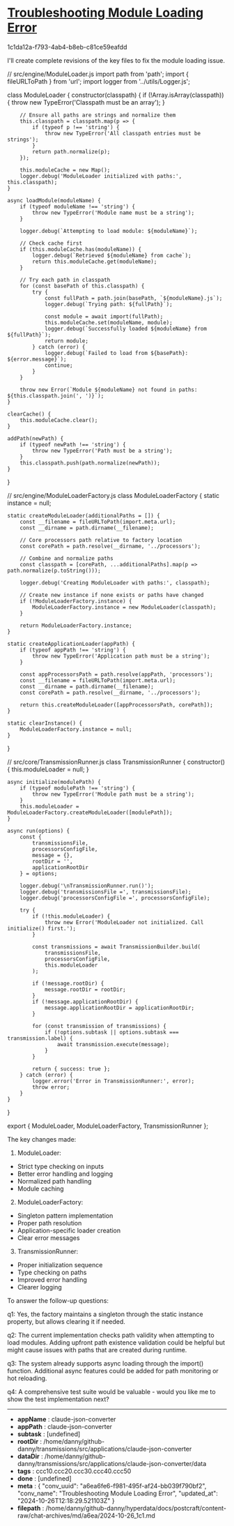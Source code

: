 # [Troubleshooting Module Loading Error](https://claude.ai/chat/a6ea6fe6-f981-495f-af24-bb039f790bf2)

1c1da12a-f793-4ab4-b8eb-c81ce59eafdd

 I'll create complete revisions of the key files to fix the module loading issue.



<antArtifact identifier="module-loader-system" type="application/vnd.ant.code" language="javascript" title="Complete Module Loading System">
// src/engine/ModuleLoader.js
import path from 'path';
import { fileURLToPath } from 'url';
import logger from '../utils/Logger.js';

class ModuleLoader {
    constructor(classpath) {
        if (!Array.isArray(classpath)) {
            throw new TypeError('Classpath must be an array');
        }
        
        // Ensure all paths are strings and normalize them
        this.classpath = classpath.map(p => {
            if (typeof p !== 'string') {
                throw new TypeError('All classpath entries must be strings');
            }
            return path.normalize(p);
        });
        
        this.moduleCache = new Map();
        logger.debug('ModuleLoader initialized with paths:', this.classpath);
    }

    async loadModule(moduleName) {
        if (typeof moduleName !== 'string') {
            throw new TypeError('Module name must be a string');
        }

        logger.debug(`Attempting to load module: ${moduleName}`);

        // Check cache first
        if (this.moduleCache.has(moduleName)) {
            logger.debug(`Retrieved ${moduleName} from cache`);
            return this.moduleCache.get(moduleName);
        }

        // Try each path in classpath
        for (const basePath of this.classpath) {
            try {
                const fullPath = path.join(basePath, `${moduleName}.js`);
                logger.debug(`Trying path: ${fullPath}`);
                
                const module = await import(fullPath);
                this.moduleCache.set(moduleName, module);
                logger.debug(`Successfully loaded ${moduleName} from ${fullPath}`);
                return module;
            } catch (error) {
                logger.debug(`Failed to load from ${basePath}: ${error.message}`);
                continue;
            }
        }

        throw new Error(`Module ${moduleName} not found in paths: ${this.classpath.join(', ')}`);
    }

    clearCache() {
        this.moduleCache.clear();
    }

    addPath(newPath) {
        if (typeof newPath !== 'string') {
            throw new TypeError('Path must be a string');
        }
        this.classpath.push(path.normalize(newPath));
    }
}

// src/engine/ModuleLoaderFactory.js
class ModuleLoaderFactory {
    static instance = null;

    static createModuleLoader(additionalPaths = []) {
        const __filename = fileURLToPath(import.meta.url);
        const __dirname = path.dirname(__filename);
        
        // Core processors path relative to factory location
        const corePath = path.resolve(__dirname, '../processors');
        
        // Combine and normalize paths
        const classpath = [corePath, ...additionalPaths].map(p => path.normalize(p.toString()));
        
        logger.debug('Creating ModuleLoader with paths:', classpath);
        
        // Create new instance if none exists or paths have changed
        if (!ModuleLoaderFactory.instance) {
            ModuleLoaderFactory.instance = new ModuleLoader(classpath);
        }
        
        return ModuleLoaderFactory.instance;
    }

    static createApplicationLoader(appPath) {
        if (typeof appPath !== 'string') {
            throw new TypeError('Application path must be a string');
        }

        const appProcessorsPath = path.resolve(appPath, 'processors');
        const __filename = fileURLToPath(import.meta.url);
        const __dirname = path.dirname(__filename);
        const corePath = path.resolve(__dirname, '../processors');
        
        return this.createModuleLoader([appProcessorsPath, corePath]);
    }

    static clearInstance() {
        ModuleLoaderFactory.instance = null;
    }
}

// src/core/TransmissionRunner.js
class TransmissionRunner {
    constructor() {
        this.moduleLoader = null;
    }

    async initialize(modulePath) {
        if (typeof modulePath !== 'string') {
            throw new TypeError('Module path must be a string');
        }
        this.moduleLoader = ModuleLoaderFactory.createModuleLoader([modulePath]);
    }

    async run(options) {
        const {
            transmissionsFile,
            processorsConfigFile,
            message = {},
            rootDir = '',
            applicationRootDir
        } = options;

        logger.debug('\nTransmissionRunner.run()');
        logger.debug('transmissionsFile =', transmissionsFile);
        logger.debug('processorsConfigFile =', processorsConfigFile);

        try {
            if (!this.moduleLoader) {
                throw new Error('ModuleLoader not initialized. Call initialize() first.');
            }

            const transmissions = await TransmissionBuilder.build(
                transmissionsFile, 
                processorsConfigFile,
                this.moduleLoader
            );

            if (!message.rootDir) {
                message.rootDir = rootDir;
            }
            if (!message.applicationRootDir) {
                message.applicationRootDir = applicationRootDir;
            }

            for (const transmission of transmissions) {
                if (!options.subtask || options.subtask === transmission.label) {
                    await transmission.execute(message);
                }
            }

            return { success: true };
        } catch (error) {
            logger.error('Error in TransmissionRunner:', error);
            throw error;
        }
    }
}

export { ModuleLoader, ModuleLoaderFactory, TransmissionRunner };
</antArtifact>

The key changes made:

1. ModuleLoader:
- Strict type checking on inputs
- Better error handling and logging
- Normalized path handling
- Module caching

2. ModuleLoaderFactory: 
- Singleton pattern implementation
- Proper path resolution
- Application-specific loader creation
- Clear error messages

3. TransmissionRunner:
- Proper initialization sequence
- Type checking on paths
- Improved error handling
- Clearer logging

To answer the follow-up questions:

q1: Yes, the factory maintains a singleton through the static instance property, but allows clearing it if needed.

q2: The current implementation checks path validity when attempting to load modules. Adding upfront path existence validation could be helpful but might cause issues with paths that are created during runtime.

q3: The system already supports async loading through the import() function. Additional async features could be added for path monitoring or hot reloading.

q4: A comprehensive test suite would be valuable - would you like me to show the test implementation next?

---

* **appName** : claude-json-converter
* **appPath** : claude-json-converter
* **subtask** : [undefined]
* **rootDir** : /home/danny/github-danny/transmissions/src/applications/claude-json-converter
* **dataDir** : /home/danny/github-danny/transmissions/src/applications/claude-json-converter/data
* **tags** : ccc10.ccc20.ccc30.ccc40.ccc50
* **done** : [undefined]
* **meta** : {
  "conv_uuid": "a6ea6fe6-f981-495f-af24-bb039f790bf2",
  "conv_name": "Troubleshooting Module Loading Error",
  "updated_at": "2024-10-26T12:18:29.521103Z"
}
* **filepath** : /home/danny/github-danny/hyperdata/docs/postcraft/content-raw/chat-archives/md/a6ea/2024-10-26_1c1.md